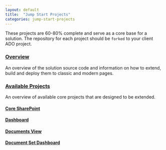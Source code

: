 ```yaml
---
layout: default
title:  "Jump Start Projects"
categories: jump-start-projects
---
```

These projects are 60-80% complete and serve as a core base for a solution. The repository for each project should be `forked` to your client ADO project.

### [Overview](/jump-start-projects/overview)

An overview of the solution source code and information on how to extend, build and deploy them to classic and modern pages.

### [Available Projects](/jump-start-projects/available-projects)

An overview of available core projects that are designed to be extended.

#### [Core SharePoint](/jump-start-projects/available-projects/core-sp)
#### [Dashboard](/jump-start-projects/available-projects/dashboard)
#### [Documents View](/jump-start-projects/available-projects/documents-view)
#### [Document Set Dashboard](/jump-start-projects/available-projects/docset-dashboard)
